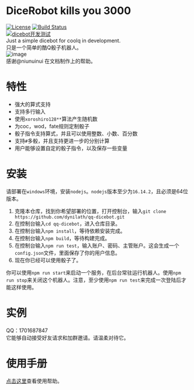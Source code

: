# DiceRobot kills you 3000

[![License](https://img.shields.io/github/license/dynilath/coolq-dicebot)](LICENSE)
[![Build Status](https://img.shields.io/appveyor/build/dynilath/coolqdicebot)](https://ci.appveyor.com/project/dynilath/coolqdicebot)  
[![dicebot开发测试](https://img.shields.io/badge/dicebot%E5%BC%80%E5%8F%91%E6%B5%8B%E8%AF%95-736910610-green.svg)](https://jq.qq.com/?_wv=1027&k=5g3t8RC)  
Just a simple dicebot for coolq in development.  
只是一个简单的酷Q骰子机器人。  
![image](/dicebot_test.gif)   
感谢@niunuinui 在文档制作上的帮助。

# 特性

* 强大的算式支持  
* 支持多行输入  
* 使用`xoroshiro128**`算法产生随机数
* 为coc，wod，fate规则定制骰子  
* 骰子指令支持算式，并且可以使用整数、小数、百分数  
* 支持`#`多骰，并且支持更进一步的分别计算
* 用户能够设置自定的骰子指令，以及保存一些变量

# 安装

请部署在`windows`环境，安装`nodejs`。`nodejs`版本至少为`16.14.2`，且必须是64位版本。

1. 克隆本仓库，找到你希望部署的位置，打开控制台，输入`git clone https://github.com/dynilath/qq-dicebot.git`
2. 在控制台输入`cd qq-dicebot`，进入仓库目录。
3. 在控制台输入`npm install`，等待依赖安装完成。
4. 在控制台输入`npm build`，等待构建完成。
5. 在控制台输入`npm run test`，输入账户、密码、主管账户。这会生成一个`config.json`文件，里面保存了你的用户信息。
6. 现在你已经可以使用骰子了。

你可以使用`npm run start`来启动一个服务，在后台常驻运行机器人。使用`npm run stop`来关闭这个机器人。注意，至少使用`npm run test`来完成一次登陆后才能这样使用。

# 实例  

QQ：1701687847  
它能够自动接受好友请求和加群邀请。请温柔对待它。  

# 使用手册

[点击这里](REFERENCE.md)查看使用帮助。